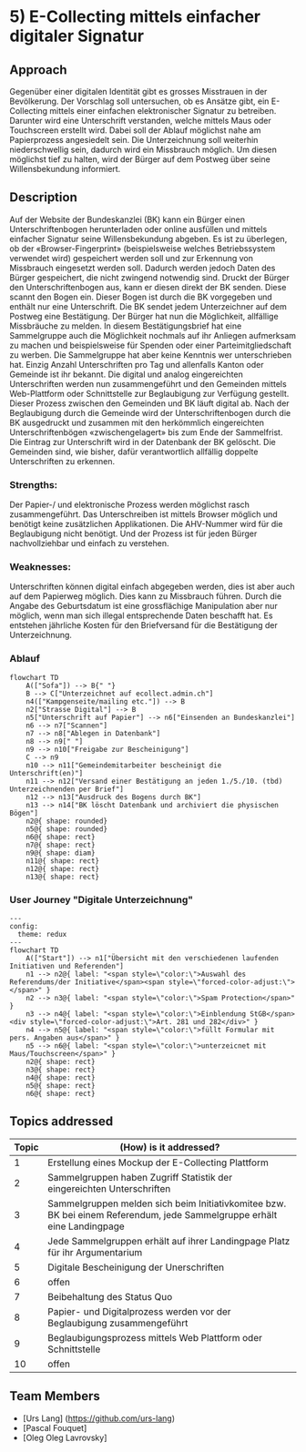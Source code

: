 # 5) E-Collecting mittels einfacher digitaler Signatur

## Approach

Gegenüber einer digitalen Identität gibt es grosses Misstrauen in der Bevölkerung. Der Vorschlag soll untersuchen, ob es Ansätze gibt, ein E-Collecting mittels einer einfachen elektronischer Signatur zu betreiben. Darunter wird eine Unterschrift verstanden, welche mittels Maus oder Touchscreen erstellt wird. Dabei soll der Ablauf möglichst nahe am Papierprozess angesiedelt sein. Die Unterzeichnung soll weiterhin niederschwellig sein, dadurch wird ein Missbrauch möglich. Um diesen möglichst tief zu halten, wird der Bürger auf dem Postweg über seine Willensbekundung informiert.

## Description

Auf der Website der Bundeskanzlei (BK) kann ein Bürger einen Unterschriftenbogen herunterladen oder online ausfüllen und mittels einfacher Signatur seine Willensbekundung abgeben. Es ist zu überlegen, ob der «Browser-Fingerprint» (beispielsweise welches Betriebssystem verwendet wird) gespeichert werden soll und zur Erkennung von Missbrauch eingesetzt werden soll. Dadurch werden jedoch Daten des Bürger gespeichert, die nicht zwingend notwendig sind.
Druckt der Bürger den Unterschriftenbogen aus, kann er diesen direkt der BK senden. Diese scannt den Bogen ein. Dieser Bogen ist durch die BK vorgegeben und enthält nur eine Unterschrift.
Die BK sendet jedem Unterzeichner auf dem Postweg eine Bestätigung. Der Bürger hat nun die Möglichkeit, allfällige Missbräuche zu melden. In diesem Bestätigungsbrief hat eine Sammelgruppe auch die Möglichkeit nochmals auf ihr Anliegen aufmerksam zu machen und beispielsweise für Spenden oder einer Parteimitgliedschaft zu werben. Die Sammelgruppe hat aber keine Kenntnis wer unterschrieben hat. Einzig Anzahl Unterschriften pro Tag und allenfalls Kanton oder Gemeinde ist ihr bekannt.
Die digital und analog eingereichten Unterschriften werden nun zusammengeführt und den Gemeinden mittels Web-Plattform oder Schnittstelle zur Beglaubigung zur Verfügung gestellt. Dieser Prozess zwischen den Gemeinden und BK läuft digital ab. Nach der Beglaubigung durch die Gemeinde wird der Unterschriftenbogen durch die BK ausgedruckt und zusammen mit den herkömmlich eingereichten Unterschriftenbögen «zwischengelagert» bis zum Ende der Sammelfrist. Die Eintrag zur Unterschrift wird in der Datenbank der BK gelöscht. Die Gemeinden sind, wie bisher, dafür verantwortlich allfällig doppelte Unterschriften zu erkennen.


### Strengths:
Der Papier-/ und elektronische Prozess werden möglichst rasch zusammengeführt. Das Unterschreiben ist mittels Browser möglich und benötigt keine zusätzlichen Applikationen. Die AHV-Nummer wird für die Beglaubigung nicht benötigt. Und der Prozess ist für jeden Bürger nachvollziehbar und einfach zu verstehen.


### Weaknesses:
Unterschriften können digital einfach abgegeben werden, dies ist aber auch auf dem Papierweg möglich. Dies kann zu Missbrauch führen. Durch die Angabe des Geburtsdatum ist eine grossflächige Manipulation aber nur möglich, wenn man sich illegal entsprechende Daten beschafft hat. Es entstehen jährliche Kosten für den Briefversand für die Bestätigung der Unterzeichnung.

### Ablauf

```mermaid
flowchart TD
    A(["Sofa"]) --> B{" "}
    B --> C["Unterzeichnet auf ecollect.admin.ch"]
    n4(["Kampgenseite/mailing etc."]) --> B
    n2["Strasse Digital"] --> B
    n5["Unterschrift auf Papier"] --> n6["Einsenden an Bundeskanzlei"]
    n6 --> n7["Scannen"]
    n7 --> n8["Ablegen in Datenbank"]
    n8 --> n9[" "]
    n9 --> n10["Freigabe zur Bescheinigung"]
    C --> n9
    n10 --> n11["Gemeindemitarbeiter bescheinigt die Unterschrift(en)"]
    n11 --> n12["Versand einer Bestätigung an jeden 1./5./10. (tbd) Unterzeichnenden per Brief"]
    n12 --> n13["Ausdruck des Bogens durch BK"]
    n13 --> n14["BK löscht Datenbank und archiviert die physischen Bögen"]
    n2@{ shape: rounded}
    n5@{ shape: rounded}
    n6@{ shape: rect}
    n7@{ shape: rect}
    n9@{ shape: diam}
    n11@{ shape: rect}
    n12@{ shape: rect}
    n13@{ shape: rect}
```



### User Journey "Digitale Unterzeichnung"

```mermaid
---
config:
  theme: redux
---
flowchart TD
    A(["Start"]) --> n1["Übersicht mit den verschiedenen laufenden Initiativen und Referenden"]
    n1 --> n2@{ label: "<span style=\"color:\">Auswahl des Referendums/der Initiative</span><span style=\"forced-color-adjust:\"></span>" }
    n2 --> n3@{ label: "<span style=\"color:\">Spam Protection</span>" }
    n3 --> n4@{ label: "<span style=\"color:\">Einblendung StGB</span><div style=\"forced-color-adjust:\">Art. 281 und 282</div>" }
    n4 --> n5@{ label: "<span style=\"color:\">füllt Formular mit pers. Angaben aus</span>" }
    n5 --> n6@{ label: "<span style=\"color:\">unterzeicnet mit Maus/Touchscreen</span>" }
    n2@{ shape: rect}
    n3@{ shape: rect}
    n4@{ shape: rect}
    n5@{ shape: rect}
    n6@{ shape: rect}
```






## Topics addressed

| Topic | (How) is it addressed? |
| - | ------- |
| 1 | Erstellung eines Mockup der E-Collecting Plattform |
| 2 | Sammelgruppen haben Zugriff Statistik der eingereichten Unterschriften |
| 3 | Sammelgruppen melden sich beim Initiativkomitee bzw. BK bei einem Referendum, jede Sammelgruppe erhält eine Landingpage |
| 4 | Jede Sammelgruppen erhält auf ihrer Landingpage Platz für ihr Argumentarium |
| 5 | Digitale Bescheinigung der Unerschriften |
| 6 | offen |
| 7 | Beibehaltung des Status Quo |
| 8 | Papier- und Digitalprozess werden vor der Beglaubigung zusammengeführt |
| 9 | Beglaubigungsprozess mittels Web Plattform oder Schnittstelle |
| 10 | offen |

## Team Members

- [Urs Lang] (https://github.com/urs-lang)
- [Pascal Fouquet]
- [Oleg Oleg Lavrovsky]

